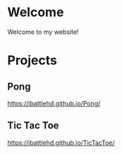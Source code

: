 # Welcome
Welcome to my website!

# Projects
## Pong
https://ibattlehd.github.io/Pong/
## Tic Tac Toe
https://ibattlehd.github.io/TicTacToe/
